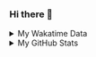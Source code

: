 ### Hi there 👋

<!--
**cdfmlr/cdfmlr** is a ✨ _special_ ✨ repository because its `README.md` (this file) appears on your GitHub profile.

Here are some ideas to get you started:

- 🔭 I’m currently working on ...
- 🌱 I’m currently learning ...
- 👯 I’m looking to collaborate on ...
- 🤔 I’m looking for help with ...
- 💬 Ask me about ...
- 📫 How to reach me: ...
- 😄 Pronouns: ...
- ⚡ Fun fact: ...
-->

<details>

<summary>My Wakatime Data</summary>

<!--START_SECTION:waka-->
![Code Time](http://img.shields.io/badge/Code%20Time-0%20secs-blue)

![Lines of code](https://img.shields.io/badge/From%20Hello%20World%20I%27ve%20Written-628%20Thousand%20lines%20of%20code-blue)

**🐱 My GitHub Data** 

> 🏆 224 Contributions in the Year 2022
 > 
> 📦 466.0 kB Used in GitHub's Storage 
 > 
> 🚫 Not Opted to Hire
 > 
> 📜 49 Public Repositories 
 > 
> 🔑 10 Private Repositories  
 > 
**I'm an Early 🐤** 

```text
🌞 Morning    80 commits     █████░░░░░░░░░░░░░░░░░░░░   19.7% 
🌆 Daytime    175 commits    ██████████░░░░░░░░░░░░░░░   43.1% 
🌃 Evening    138 commits    ████████░░░░░░░░░░░░░░░░░   33.99% 
🌙 Night      13 commits     ░░░░░░░░░░░░░░░░░░░░░░░░░   3.2%

```
📅 **I'm Most Productive on Friday** 

```text
Monday       49 commits     ███░░░░░░░░░░░░░░░░░░░░░░   12.07% 
Tuesday      46 commits     ██░░░░░░░░░░░░░░░░░░░░░░░   11.33% 
Wednesday    52 commits     ███░░░░░░░░░░░░░░░░░░░░░░   12.81% 
Thursday     68 commits     ████░░░░░░░░░░░░░░░░░░░░░   16.75% 
Friday       69 commits     ████░░░░░░░░░░░░░░░░░░░░░   17.0% 
Saturday     60 commits     ███░░░░░░░░░░░░░░░░░░░░░░   14.78% 
Sunday       62 commits     ███░░░░░░░░░░░░░░░░░░░░░░   15.27%

```


📊 **This Week I Spent My Time On** 

```text
⌚︎ Time Zone: Asia/Shanghai

```

**I Mostly Code in Go** 

```text
Go                       14 repos            ███████░░░░░░░░░░░░░░░░░░   28.0% 
Python                   11 repos            █████░░░░░░░░░░░░░░░░░░░░   22.0% 
Jupyter Notebook         6 repos             ███░░░░░░░░░░░░░░░░░░░░░░   12.0% 
Java                     4 repos             ██░░░░░░░░░░░░░░░░░░░░░░░   8.0% 
HTML                     2 repos             █░░░░░░░░░░░░░░░░░░░░░░░░   4.0%

```



 Last Updated on 29/06/2022 02:14:46 UTC
<!--END_SECTION:waka-->

</details>

<details>
 
 <summary>My GitHub Stats</summary>

[![CDFMLR's github stats](https://github-readme-stats.vercel.app/api?username=cdfmlr&count_private=true&show_icons=true)](https://github.com/anuraghazra/github-readme-stats)

</details>
